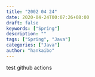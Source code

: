 ```yaml
---
title: "2002 04 24"
date: 2020-04-24T00:07:26+08:00
draft: false
keywords: ["Spring"]
description: ""
tags: ["Spring", "Java"]
categories: ["Java"]
author: "hankaibo"
---
```


test github actions
